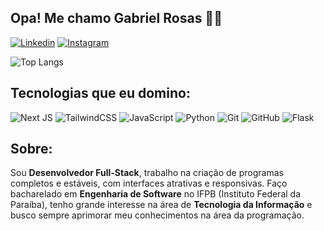 
## Opa! Me chamo Gabriel Rosas 🤙🏽

[![Linkedin](https://img.shields.io/badge/LinkedIn-0077B5?style=for-the-badge&logo=linkedin&logoColor=white)](https://www.linkedin.com/in/devgabrielrosas/)
[![Instagram](https://img.shields.io/badge/Instagram-E4405F?style=for-the-badge&logo=instagram&logoColor=white)](https://www.instagram.com/_devgabrielrosas/) 

<div display="inline-block">
 
![Top Langs](https://github-readme-stats.vercel.app/api/top-langs/?username=devgabrielrosas&layout=compact&theme=dark)
</div>

## Tecnologias que eu domino:

![Next JS](https://img.shields.io/badge/Next-black?style=for-the-badge&logo=next.js&logoColor=white)
![TailwindCSS](https://img.shields.io/badge/tailwindcss-%2338B2AC.svg?style=for-the-badge&logo=tailwind-css&logoColor=white)
![JavaScript](https://img.shields.io/badge/javascript-%23323330.svg?style=for-the-badge&logo=javascript&logoColor=%23F7DF1E)
![Python](https://img.shields.io/badge/python-3670A0?style=for-the-badge&logo=python&logoColor=ffdd54)
![Git](https://img.shields.io/badge/git-%23F05033.svg?style=for-the-badge&logo=git&logoColor=white)
![GitHub](https://img.shields.io/badge/github-%23121011.svg?style=for-the-badge&logo=github&logoColor=white)
![Flask](https://img.shields.io/badge/flask-%23000.svg?style=for-the-badge&logo=flask&logoColor=white)

## Sobre:

 Sou **Desenvolvedor Full-Stack**, trabalho na criação de programas completos e estáveis, com interfaces atrativas e responsivas. Faço bacharelado em **Engenharia de Software** no IFPB (Instituto Federal da Paraíba), tenho grande interesse na área de **Tecnologia da Informação** e busco sempre aprimorar meu conhecimentos na área da programação.
